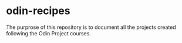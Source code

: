 # odin-recipes
The purprose of this repository is to document all the projects created following the Odin Project courses.
